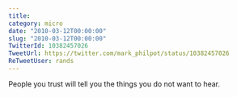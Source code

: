 ```yaml
---
title: 
category: micro
date: "2010-03-12T00:00:00"
slug: "2010-03-12T00:00:00"
TwitterId: 10382457026
TweetUrl: https://twitter.com/mark_philpot/status/10382457026
ReTweetUser: rands
---
```


<i class="fa fa-retweet" aria-hidden="true"></i> People you trust will tell you the things you do not want to hear.